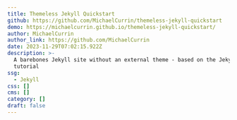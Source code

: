 ```yaml
---
title: Themeless Jekyll Quickstart
github: https://github.com/MichaelCurrin/themeless-jekyll-quickstart
demo: https://michaelcurrin.github.io/themeless-jekyll-quickstart/
author: MichaelCurrin
author_link: https://github.com/MichaelCurrin
date: 2023-11-29T07:02:15.922Z
description: >-
  A barebones Jekyll site without an external theme - based on the Jekyll docs
  tutorial
ssg:
  - Jekyll
css: []
cms: []
category: []
draft: false
---
```

